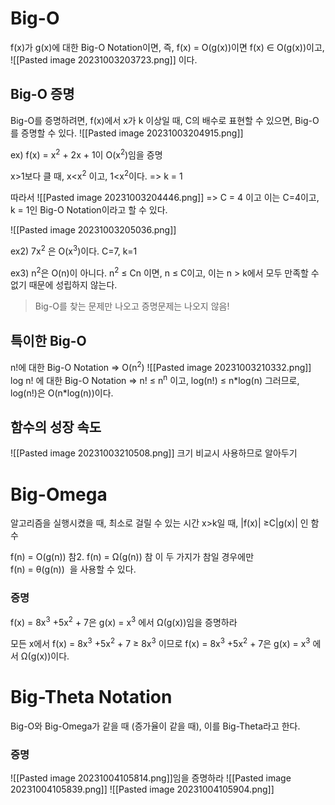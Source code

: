 # Big-O 
f(x)가 g(x)에 대한 Big-O Notation이면,
즉, f(x) = O(g(x))이면
f(x) ∈ O(g(x))이고, 
![[Pasted image 20231003203723.png]]
이다.

## Big-O 증명
Big-O를 증명하려면, f(x)에서 x가 k 이상일 때, C의 배수로 표현할 수 있으면, Big-O를 증명할 수 있다.
![[Pasted image 20231003204915.png]]

ex)
f(x) = x<sup>2</sup> + 2x + 1이 O(x<sup>2</sup>)임을 증명

x>1보다 클 때, x<x<sup>2</sup> 이고, 1<x<sup>2</sup>이다. => k = 1

따라서 ![[Pasted image 20231003204446.png]] => C = 4
이고 이는 C=4이고, k = 1인 Big-O Notation이라고 할 수 있다.

![[Pasted image 20231003205036.png]]

ex2)
7x<sup>2</sup> 은 O(x<sup>3</sup>)이다.
C=7, k=1

ex3)
n<sup>2</sup>은 O(n)이 아니다.
n<sup>2</sup> ≤ Cn 이면, n ≤ C이고,
이는 n > k에서 모두 만족할 수 없기 때문에 성립하지 않는다.

> Big-O를 찾는 문제만 나오고 증명문제는 나오지 않음!


## 특이한 Big-O
n!에 대한 Big-O Notation => O(n<sup>2</sup>)
![[Pasted image 20231003210332.png]]
log n! 에 대한 Big-O Notation => n! ≤ n<sup>n</sup> 이고, log(n!) ≤ n\*log(n)
그러므로, log(n!)은 O(n\*log(n))이다.

## 함수의 성장 속도
![[Pasted image 20231003210508.png]]
크기 비교시 사용하므로 알아두기

# Big-Omega
알고리즘을 실행시켰을 때, 최소로 걸릴 수 있는 시간
x>k일 때, |f(x)| ≥C|g(x)| 인 함수

f(n) = O(g(n)) 참2. f(n) = Ω(g(n)) 참 이 두 가지가 참일 경우에만  
f(n) = θ(g(n))  을 사용할 수 있다.


### 증명
f(x) = 8x<sup>3</sup> +5x<sup>2</sup> + 7은 g(x) = x<sup>3</sup> 에서 Ω(g(x))임을 증명하라

모든 x에서 f(x) = 8x<sup>3</sup> +5x<sup>2</sup> + 7 ≥ 8x<sup>3</sup> 이므로 
f(x) = 8x<sup>3</sup> +5x<sup>2</sup> + 7은 g(x) = x<sup>3</sup> 에서 Ω(g(x))이다.

# Big-Theta Notation
Big-O와 Big-Omega가 같을 때 (증가율이 같을 때), 이를 Big-Theta라고 한다.

### 증명
![[Pasted image 20231004105814.png]]임을 증명하라
![[Pasted image 20231004105839.png]]
![[Pasted image 20231004105904.png]]


